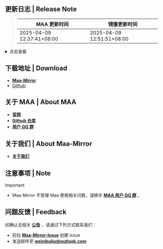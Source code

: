 ## 更新日志 | Release Note
> MAA 更新时间 | 镜像更新时间
> --- | ---
> 2025-04-09 12:37:41+08:00 | 2025-04-09 12:51:51+08:00

<details>

<summary>点击查看</summary>

### Highlight

本次更新我们带来了全新的导航系统与视觉体验升级，并持续优化错误反馈机制，让牛牛更聪明更贴心！

#### 主线导航系统更新

国服新版 UI 导航系统已实装适配（注：第 15 章与 OF-1 因关卡结构特殊暂未支持导航），例如 `1-7`、`R8-11`、`12-17 磨难` 均支持自动导航到关卡。

现在牛牛能更精准识别主界面入口逻辑，自动作战时遇到路径变动也不会迷路啦~

#### 随附资源更新

本次版本随附游戏资源更新至【离解复合#0408】，新主线关卡现已支持自动战斗，欢迎到 <https://prts.plus/> 查看大佬们的作业（注：作业站暂不支持筛选第 15 章关卡）

#### 视觉体验升级

全新【背景设置】面板现已加入豪华套餐！你可以：

- 自定义壁纸并实时显示效果
- 调节背景透明度打造朦胧美
- 开启高斯模糊获得毛玻璃质感

（悄悄说：设置路径在【设置】→【背景设置】，快去试试吧！）

#### 信息反馈优化

新增 MirrorChyan 镜像服务的错误代码提示，至少能让你知道锅是谁背。

SMTP 邮件通知也已支持 HTML 彩色标记，可以在邮件里显示和 MAA 中一样的彩色信息咯~

#### 问题反馈优化

在 MAA 的【设置】界面，新增了“问题反馈”一节，用户可以使用【生成日志压缩包】按钮一键打包日志，然后使用【打开日志文件夹】按钮找到日志压缩包。

这样，大家在反馈问题时应该都会记得带上日志吧，**应该都会吧（盯）**

#### 关键问题修复

- 修复了第15章自动战斗失效的小 bug
- 会客室现在可以愉快地赠送线索啦，如果牛牛翻了 10 页，或是翻到最后一页，也找不到缺对应线索的好友，就会把线索送给当前页第一个好友
- 肉鸽难度选择界面显示逻辑更加清晰直观

----

以下是详细内容：

### 新增 | New

* 支持新 UI 主线导航 (#12278) `@`ABA2396
* 添加控件半透明背景色，新增自定义背景 (#12204) `@`ABA2396 `@`status102
* 新增 MirrorChyan ErrorCode 提示 (#12202) `@`ABA2396
* 调整下载来源提示 (#12156) `@`MistEO
* Mac 任务列表支持多个开始唤醒，以实现多账号 (#12144) `@`hguandl
* Telegram Topic notification (#12188) `@`Constrat
* YoStarEN Sarkaz theme + JP and KR template optimization `@`Constrat
* SSS#6 for EN (#12168) `@`dragonheart107
* EN Siege Alter gamedata `@`Constrat
* YostarEN/JP/KR GO navigation `@`Constrat `@`Manicsteiner `@`HX3N

### 改进 | Improved

* 资源更新换一个解压目录 (#12153) `@`MistEO
* 自动战斗开始前仅移除相似的召唤物头像缓存 `@`status102
* 优化肉鸽难度选择显示 `@`ABA2396

### 修复 | Fix

* 自动战斗-战斗列表 突袭难度切换失效 `@`status102
* wpf 外服资源加载错误 `@`status102
* 修复资源/肉鸽导航 (#12266) `@`ABA2396
* 保全开始部署 点击过快导致点击无效 (#12185) `@`Daydreamer114
* 自动战斗在开启战斗列表时导入作业后，关闭战斗列表开始任务时作业使用错误 `@`status102
* 15章 自动战斗 `@`ABA2396
* 钼铅识别错误 `@`ABA2396
* 线索翻页限制 10 次，超出次数或未识别到下一页强制给当页第一个好友送线索 `@`ABA2396
* mac下选择难度 999 导致卡死 (#12235) `@`Alan-Charred
* 修复宿舍填充干员时不经过检测盲点首位干员的问题 (#12234) `@`Alan-Charred
* 繁中服生息演算無法讀檔 (#12230) `@`momomochi987
* CheckLevelMax ocr target "-" -> digits (#12223) `@`BxFS
* YostarKR lower StartToVisit templThreshold (#12193) `@`HX3N
* SSS#6 directional EC and branches `@`Constrat
* 繁中服_生息演算組裝道具後卡住 (#12182) `@`momomochi987 `@`Daydreamer114

### 文档 | Docs

* 添加ci文档 (#11924) `@`SherkeyXD `@`Rbqwow
* 调整新手上路步骤顺序 (#12228) `@`Rbqwow
* add space `@`MistEO

### 其他 | Other

* handle leak `@`dantmnf
* 开始作战 `@`ABA2396
* 自动更新 `@`hguandl
* 控制中枢模板mask (#12177) `@`Daydreamer114
* warning SA1413 in Telegram notifications `@`Constrat
* xaml requires &#160; `@`Constrat
* update version.json on Arknights-Tile-Pos changes fix 43c672df541bae77b484c2faeb23c4522230e3ca `@`Constrat
* roguelike already left encounter check and return from map screen (#12088) `@`BxFS
* prettier formatting `@`Constrat
* revert infrast.json temporary `@`MistEO
* 外部通知 SMTP 与 Qmsg 输入框样式错误 `@`ABA2396
* 落了个 ResetRecruitVariables `@`ABA2396
* 其他地图数据修复 `@`status102
* 主线 15 章地图修复 `@`status102
* 反转右键效果时更新 tooltip 悬浮提示 `@`ABA2396
* check nightly version with mirrorchyan (#12173) `@`MistEO
* overseas (JP & KR) data (#12274) `@`Constrat
* 添加自定义任务，仅在 debug 模式下可见入口 `@`ABA2396
* 调整主任务勾选框显示 (#12283) `@`ABA2396
* Wpf CustomTask 序列化 (#12264) `@`status102
* 繁中服「生路」活動導航 (#12224) `@`momomochi987
* gpu 选项禁用滚轮切换 `@`ABA2396
* 移除过时的重连代码 `@`ABA2396
* 繁中服_聲浪安保派駐_定向導能元件 (#12174) `@`momomochi987
* Wpf肉鸽任务序列化 (#12124) `@`status102
* 添加一个临时定时 (#12243) `@`ABA2396
* 将密码框样式独立出来 `@`ABA2396
* 提前适应新 UI 的资源关卡和肉鸽图标 `@`ABA2396
* 给反转 CheckBox 加个样式 `@`ABA2396
* 添加背景模糊半径滑块 `@`ABA2396
* 添加反转主任务右键单击效果勾选项 `@`ABA2396
* 调整背景模糊默认半径 `@`ABA2396
* 可修改 gui.json 自定义 Background 模糊半径 `@`ABA2396
* YostarKR ocr and UI updates (#12284) `@`HX3N
* YostarJP clue and GUI updates (#12276) `@`Manicsteiner
* fix version time `@`MistEO
* update en-bug-report template `@`Daydreamer114
* YostarKR Sarkaz Theme (#12220) `@`HX3N
* YostarJP Sarkaz Theme (#12216) `@`Manicsteiner
* YostarJP 琳琅诗怀雅 ocr fix (#12219) `@`Manicsteiner
* update wording about mirrorchyan (#12208) `@`MistEO
* add delay pre UnlockClues `@`Constrat
* YostarKR SSS#6 BuffChoose (#12191) `@`HX3N
* update issue_template to remove new lines for EN `@`Constrat
* tweak SSS files for global `@`Constrat
* tweaked SSS copilot operators output `@`Constrat
* add space after `:` `@`Constrat
* YostarJP EnterInfrastDelicious (#12176) `@`Manicsteiner
* set output to UTF_8 for ResourceUpdater `@`Constrat
* manual update version `@`MistEO
* bump maa-cli to 0.5.4 (#12091) `@`wangl-cc

**Full Changelog**: [v5.14.1 -> v5.15.0](https://github.com/MaaAssistantArknights/MaaAssistantArknights/compare/v5.14.1...v5.15.0)


</details>

## 下载地址 | Download
- **[Maa-Mirror](https://mmirror.top/download.html)**
- [Github](https://github.com/MaaAssistantArknights/MaaAssistantArknights/releases/v5.15.0)

## 关于 MAA | About MAA
- **[官网](https://maa.plus)**
- **[Github 仓库](https://github.com/MaaAssistantArknights/MaaAssistantArknights)**
- **[用户 QQ 群](https://ota.maa.plus/MaaAssistantArknights/api/qqgroup)**

## 关于我们 | About Maa-Mirror
- **[关于我们](https://mmirror.top/about.html)**

## 注意事项 | Note
> [!IMPORTANT]
> - Maa-Mirror 不受理 Maa 使用相关问题，请移步 **[MAA 用户 QQ 群](https://ota.maa.plus/MaaAssistantArknights/api/qqgroup)** 。

## 问题反馈 | Feedback
如确认无相关 **[公告](https://mmirror.top/post/gong-gao.html)** ，请通过下列方式联系我们：
- 前往 **[Maa-Mirror-Issue](https://github.com/MaaMirror/Maa-Mirror-Issue/issues)** 创建 issue
- 发送邮件至 **<a href="mailto:weinibuliu@outlook.com">weinibuliu@outlook.com</a>**
